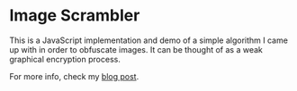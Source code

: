 # Image Scrambler

This is a JavaScript implementation and demo of a simple algorithm I came
up with in order to obfuscate images. It can be thought of as a weak
graphical encryption process.

For more info, check my
[blog post](http://jpcarzolio.com/2015/image-encryption/).
